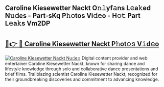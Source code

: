 ## Caroline Kiesewetter Nackt O𝚗𝚕yf𝚊ns L𝚎a𝚔ed N𝚞𝚍es - Part-sKq P𝚑𝚘tos Vi𝚍𝚎o - H𝚘𝚝 Part L𝚎a𝚔s Vm2DP

# <h2><a href="http://kfdyeyk.oniu.top/?m=Caroline+Kiesewetter+Nackt">🔗👉 🔴 Caroline Kiesewetter Nackt P𝚑ot𝚘𝚜 V𝚒d𝚎o</a></h2>

[![Caroline Kiesewetter Nackt Nu𝚍e𝚜](https://i.imgur.com/0qMVB7G.gif)](http://kfdyeyk.oniu.top/?m=Caroline+Kiesewetter+Nackt)
Digital content provider and web entertainer Caroline Kiesewetter Nackt, known for sharing dance and lifestyle knowledge through solo and collaborative dance presentations and brief films. Trailblazing scientist Caroline Kiesewetter Nackt, recognized for their groundbreaking discoveries and commitment to advancing knowledge.  
